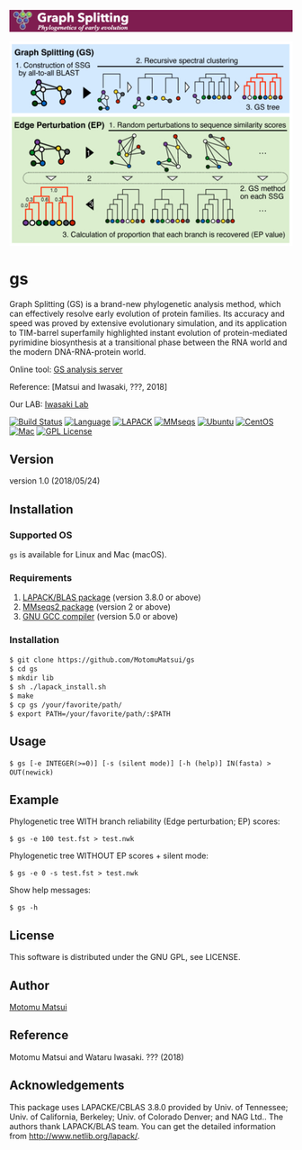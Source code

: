 <p align="center"><img src="https://raw.githubusercontent.com/MotomuMatsui/gs/master/GSbanner.png"></p>
<p align="center"><img src="https://raw.githubusercontent.com/MotomuMatsui/gs/master/introduction.png"></p>

# gs
Graph Splitting (GS) is a brand-new phylogenetic analysis method, which can effectively resolve early evolution of protein families. Its accuracy and speed was proved by extensive evolutionary simulation, and its application to TIM-barrel superfamily highlighted instant evolution of protein-mediated pyrimidine biosynthesis at a transitional phase between the RNA world and the modern DNA-RNA-protein world.

Online tool: [GS analysis server](http://gs.bs.s.u-tokyo.ac.jp/)

Reference: [Matsui and Iwasaki, ???, 2018]

Our LAB: [Iwasaki Lab](http://iwasakilab.bs.s.u-tokyo.ac.jp/eindex.html)

[![Build Status](https://travis-ci.org/MotomuMatsui/gs.svg?branch=master)](https://travis-ci.org/MotomuMatsui/gs)
[![Language](https://img.shields.io/badge/C%2B%2B-%E2%89%A55.0-green.svg)](https://gcc.gnu.org/)
[![LAPACK](https://img.shields.io/badge/LAPACK%2FBLAS-%E2%89%A53.8-green.svg)](http://www.netlib.org/lapack/)
[![MMseqs](https://img.shields.io/badge/MMSeqs-%E2%89%A52-green.svg)](https://github.com/soedinglab/MMseqs2)
[![Ubuntu](https://img.shields.io/badge/Linux-Ubuntu-green.svg)](https://www.ubuntu.com/)
[![CentOS](https://img.shields.io/badge/Linux-CentOS-green.svg)](https://www.centos.org/)
[![Mac](https://img.shields.io/badge/Mac-macOS-green.svg)](https://www.apple.com/macos/)
[![GPL License](https://img.shields.io/badge/license-GPL-blue.svg)](LICENSE)

## Version
version 1.0 (2018/05/24)

## Installation

### Supported OS
`gs` is available for Linux and Mac (macOS).

### Requirements

1. [LAPACK/BLAS package](http://www.netlib.org/lapack/) (version 3.8.0 or above)
1. [MMseqs2 package](https://github.com/soedinglab/mmseqs2) (version 2 or above)
1. [GNU GCC compiler](https://gcc.gnu.org/) (version 5.0 or above)

### Installation
    $ git clone https://github.com/MotomuMatsui/gs
    $ cd gs
    $ mkdir lib
    $ sh ./lapack_install.sh
    $ make
    $ cp gs /your/favorite/path/
    $ export PATH=/your/favorite/path/:$PATH

## Usage
    $ gs [-e INTEGER(>=0)] [-s (silent mode)] [-h (help)] IN(fasta) > OUT(newick)

## Example
Phylogenetic tree WITH branch reliability (Edge perturbation; EP) scores:

    $ gs -e 100 test.fst > test.nwk

Phylogenetic tree WITHOUT EP scores + silent mode:

    $ gs -e 0 -s test.fst > test.nwk

Show help messages:

    $ gs -h

## License
This software is distributed under the GNU GPL, see LICENSE.

## Author
[Motomu Matsui](https://sites.google.com/site/motomumatsui/)

## Reference
Motomu Matsui and Wataru Iwasaki. ??? (2018)

## Acknowledgements
This package uses LAPACKE/CBLAS 3.8.0 provided by Univ. of Tennessee; Univ. of California, Berkeley; Univ. of Colorado Denver; and NAG Ltd.. The authors thank LAPACK/BLAS team. You can get the detailed information from http://www.netlib.org/lapack/.
